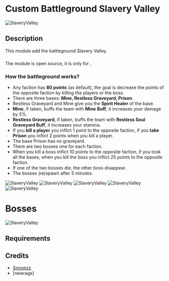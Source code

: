 # Custom Battleground Slavery Valley

![SlaveryValley](https://github.com/newrage/3.3.5-bg-slaveryvalley/blob/master/icon.png)

## Description

This module add the battleground Slavery Valley.

### 

The module is open source, it is only for ,

### How the battleground works?

- Any faction has **80 points** (as default), the goal is decrease the points of the opposite faction by killing the players or the boss.
- There are three bases: **Mine, Restless Graveyard, Prison**.
- Restless Graveyard and Mine give you the **Spirit Healer** of the base.
- **Mine**, if taken, buffs the team with **Mine Buff**, it increases your damage by 5%.
- **Restless Graveyard**, if taken, buffs the team with **Restless Soul Graveyard Buff**, it increases your stamina.
- If you **kill a player** you inflict 1 point to the opposite faction, if you **take Prison** you inflict 2 points when you kill a player.
- The base Prison has no graveyard.
- There are two bosses one for each faction.
- When you kill a boss inflict 10 points to the opposite faction, if you took all the bases, when you kill the boss you inflict 25 points to the opposite faction.
- If one of the two bosses die, the other boss disappear.
- The bosses (re)spawn after 5 minutes.

![SlaveryValley](https://github.com/newrage/3.3.5-bg-slaveryvalley/blob/master/images/SlaveryValley_Map.png)
![SlaveryValley](https://github.com/newrage/3.3.5-bg-slaveryvalley/blob/master/images/SlaveryValley.png)
![SlaveryValley](https://github.com/newrage/3.3.5-bg-slaveryvalley/blob/master/images/SlaveryValley_night.png)
![SlaveryValley](https://github.com/newrage/3.3.5-bg-slaveryvalley/blob/master/images/SlaveryValley-BG.png)
![SlaveryValley](https://github.com/newrage/3.3.5-bg-slaveryvalley/blob/master/images/LoadScreen.png)

# Bosses
![SlaveryValley](https://github.com/newrage/3.3.5-bg-slaveryvalley/blob/master/images/Bosses.png)

## Requirements

## Credits

* [Snoopzz](http://www.modcraft.io/index.php?topic=10882.0)
* [newrage]
